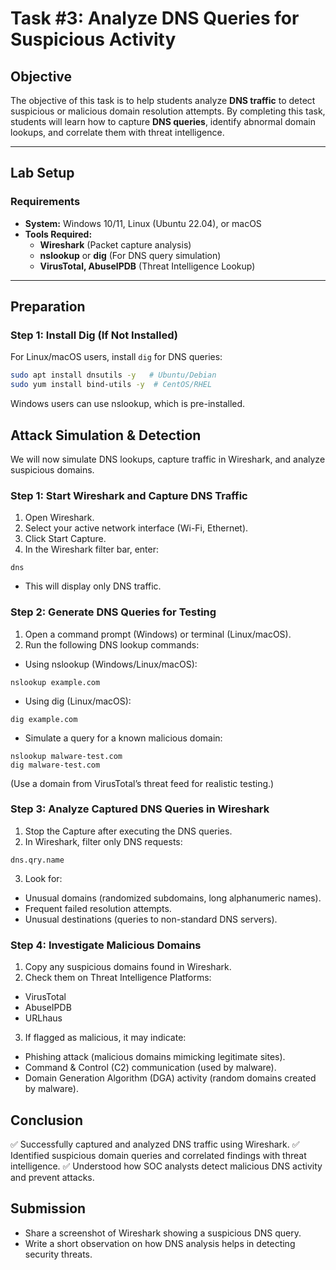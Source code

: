 # **Task #3: Analyze DNS Queries for Suspicious Activity**

## **Objective**  
The objective of this task is to help students analyze **DNS traffic** to detect suspicious or malicious domain resolution attempts. By completing this task, students will learn how to capture **DNS queries**, identify abnormal domain lookups, and correlate them with threat intelligence.

---

## **Lab Setup**  
### **Requirements**  
- **System:** Windows 10/11, Linux (Ubuntu 22.04), or macOS  
- **Tools Required:**  
  - **Wireshark** (Packet capture analysis)  
  - **nslookup** or **dig** (For DNS query simulation)  
  - **VirusTotal, AbuseIPDB** (Threat Intelligence Lookup)  

---

## **Preparation**  
### **Step 1: Install Dig (If Not Installed)**  
For Linux/macOS users, install `dig` for DNS queries:  
```bash
sudo apt install dnsutils -y   # Ubuntu/Debian  
sudo yum install bind-utils -y  # CentOS/RHEL
```
Windows users can use nslookup, which is pre-installed.

## Attack Simulation & Detection
We will now simulate DNS lookups, capture traffic in Wireshark, and analyze suspicious domains.

### Step 1: Start Wireshark and Capture DNS Traffic
1. Open Wireshark.
2. Select your active network interface (Wi-Fi, Ethernet).
3. Click Start Capture.
4. In the Wireshark filter bar, enter:
```
dns
```
- This will display only DNS traffic.

### Step 2: Generate DNS Queries for Testing
1. Open a command prompt (Windows) or terminal (Linux/macOS).
2. Run the following DNS lookup commands:
- Using nslookup (Windows/Linux/macOS):
```
nslookup example.com
```
- Using dig (Linux/macOS):
```
dig example.com
```
- Simulate a query for a known malicious domain:
```
nslookup malware-test.com
dig malware-test.com
```
(Use a domain from VirusTotal’s threat feed for realistic testing.)

### Step 3: Analyze Captured DNS Queries in Wireshark
1. Stop the Capture after executing the DNS queries.
2. In Wireshark, filter only DNS requests:
```
dns.qry.name
```
3. Look for:
- Unusual domains (randomized subdomains, long alphanumeric names).
- Frequent failed resolution attempts.
- Unusual destinations (queries to non-standard DNS servers).

### Step 4: Investigate Malicious Domains
1. Copy any suspicious domains found in Wireshark.
2. Check them on Threat Intelligence Platforms:
- VirusTotal
- AbuseIPDB
- URLhaus
3. If flagged as malicious, it may indicate:
- Phishing attack (malicious domains mimicking legitimate sites).
- Command & Control (C2) communication (used by malware).
- Domain Generation Algorithm (DGA) activity (random domains created by malware).

## Conclusion
✅ Successfully captured and analyzed DNS traffic using Wireshark.
✅ Identified suspicious domain queries and correlated findings with threat intelligence.
✅ Understood how SOC analysts detect malicious DNS activity and prevent attacks.

## Submission
- Share a screenshot of Wireshark showing a suspicious DNS query.
- Write a short observation on how DNS analysis helps in detecting security threats.
